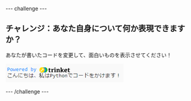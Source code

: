 --- challenge ---

## チャレンジ：あなた自身について何か表現できますか？

あなたが書いたコードを変更して、面白いものを表示させてください！

![スクリーンショット](images/me-mind.png)

--- /challenge ---